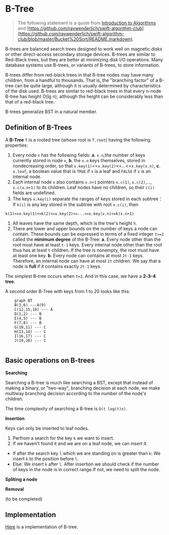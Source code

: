 # B-Tree

> The following statement is a quote from [Introduction to Algorithms](https://en.wikipedia.org/wiki/Introduction_to_Algorithms) and [https://github.com/raywenderlich/swift-algorithm-club](https://github.com/raywenderlich/swift-algorithm-club/blob/master/Bucket%20Sort/README.markdown).

B-trees are balanced search trees designed to work well on magnetic disks or other direct-access secondary storage devices. B-trees are similar to Red-Black trees, but they are better at minimizing disk I/O operations. Many database systems use B-trees, or variants of B-trees, to store information.

B-trees differ from red-black trees in that B-tree nodes may have many children, from a handful to thousands. That is, the "branching factor" of a B-tree can be quite large, although it is usually determined by characteristics of the disk used. B-trees are similar to red-black trees in that every n-node B-tree has height O(lg n), although the height can be considerably less than that of a red-black tree.

B-trees generalize BST in a natural member.

## Definition of B-Trees

A **B-Tree** `T` is a rooted tree (whose root is `T.root`) having the following properties:

1.  Every node `x` has the following fields:
    **a**. `x.n`,the number of keys currently stored in node `x`,
    **b**. the `x.n` keys themselves, stored in nondecreasing order, so that `x.key(1)`<=`x.key(2)`<=...<=`x.key(x.n)`,
    **c**. `x.leaf`, a boolean value that is `TRUE` if `x` is a leaf and `FALSE` if `x` is an internal node.
2.  Each internal node `x` also contains `x.n+1` pointers `x.c(1)`, `x.c(2)`,..., `x.c(x.n+1)` to its children. Leaf nodes have no children, so their `c(i)` fields are undefined.
3.  The keys `x.key(i)` separate the ranges of keys stored in each subtree：If `k(i)` is any key stored in the subtree with root `x.c(i)`, then

<!---->

    k(1)<=x.key(1)<=k(2)<=x.key(2)<=...<=x.key(x.n)<=k(x.n+1)

1.  All leaves have the same depth, which is the tree's height `h`.
2.  There are lower and upper bounds on the number of keys a node can contain. These bounds can be expressed in terms of a fixed integer `t>=2` called the **minimum degree** of the B-Tree:
    **a**. Every node other than the root must have at least `t-1` keys. Every internal node other than the root thus has at least `t` children. If the tree is nonempty, the root must have at least one key.
    **b**. Every node can contains at most `2t-1` keys. Therefore, an internal node can have at most `2t` children. We say that a node is **full** if it contains exactly `2t-1` keys.

The simplest B-tree occurs when `t=2`. And in this case, we have a **2-3-4 tree**.

A second order B-Tree with keys from 1 to 20 looks like this:

```mermaid
	graph BT
	B(3,6) ---A(9)
	C(12,15,18) --- A
	D(1,2) --- B
	E(4,5) --- B
	F(7,8) --- B
	G(10,11) --- C
	H(13,14) --- C
	I(16,17) --- C
	J(19,20) --- C
	
```

## Basic operations on B-trees

**Searching**

Searching a B-tree is much like searching a BST, except that instead of making a binary, or "two-way", branching decision at each node, we make multiway branching decision according to the number of the node's children.

The time complexity of searching a B-tree is `O(t log(t)n)`.

**Insertion**

Keys can only be inserted to leaf nodes.

1.  Perfrom a search for the key `k` we want to insert.
2.  If we haven't found it and we are on a leaf node, we can insert it.

*   If after the search key `l` which we are standing on is greater than `k`: We insert `k` to the position before `l`.
*   Else: We insert `k` after `l`.
    After insertion we should check if the number of keys in the node is in correct range.If not, we need to split the node.

**Spliting a node**

**Removal**

(to be completed)

## Implementation

[Here](https://github.com/janwee-sha/algorithms/blob/main/src/main/java/btree/BTree.java) is a implementation of B-tree.